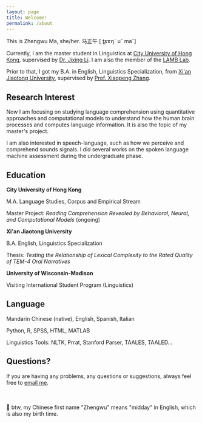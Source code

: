 ```yaml
---
layout: page
title: Welcome!
permalink: /about
---
```


This is Zhengwu Ma, she/her. 马正午 [ ʈʂɤŋˋ uˇ maˇ]

Currently, I am the master student in Linguistics at [City University of Hong Kong](https://www.cityu.edu.hk/), supervised by [Dr. Jixing Li](https://jixing-li.github.io/). I am also the member of the [LAMB Lab](https://compneurolinglab.github.io/).

Prior to that, I got my B.A. in English, Linguistics Specialization, from [Xi'an Jiaotong University](http://www.xjtu.edu.cn), supervised by [Prof. Xiaopeng Zhang](http://gr.xjtu.edu.cn/en/web/zhangxp).



## Research Interest

Now I am focusing on studying language comprehension using quantitative approaches and computational models to understand how the human brain processes and computes language information. It is also the topic of my master's project.  

I am also interested in speech-language, such as how we perceive and comprehend sounds signals. I did several works on the spoken language machine assessment during the undergraduate phase.

## Education

<b> City University of Hong Kong</b><br />

M.A. Language Studies, Corpus and Empirical Stream <br>

Master Project: <i> Reading Comprehension Revealed by Behavioral, Neural, and Computational Models </i> (ongoing)

<b> Xi'an Jiaotong University</b><br />

B.A. English, Linguistics Specialization <br>

Thesis: <i> Testing the Relationship of Lexical Complexity to the Rated Quality of TEM-4 Oral Narratives </i>

<b> University of Wisconsin-Madison</b><br />

Visiting International Student Program (Linguistics)

## Language

Mandarin Chinese (native), English, Spanish, Italian

Python, R, SPSS, HTML, MATLAB

Linguistics Tools: NLTK, Prrat, Stanford Parser, TAALES, TAALED...

## Questions?

If you are having any problems, any questions or suggestions, always feel free to [email me](mailto:zhengwuma2-c@my.cityu.edu.hk).

 <br>
 <br>
🥳 btw, my Chinese first name "Zhengwu" means "midday" in English, which is also my birth time. 
